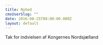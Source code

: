 ```yaml
---
title: Nyhed
cmsUserSlug: ""
date: 2016-08-25T00:00:00.000Z
layout: default
---
```


Tak for indvielsen af Kongernes Nordsjælland